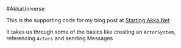 ﻿#AkkaUniverse

This is the supporting code for my blog post at [Starting Akka.Net](http://blog.jaywayco.co.uk/starting-akka-net/)

It takes us through some of the basics like creating an `ActorSystem`, referencing `Actors` and sending Messages